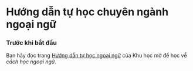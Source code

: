 # Hướng dẫn tự học chuyên ngành ngoại ngữ

### Trước khi bắt đầu
Bạn hãy đọc trang [Hướng dẫn tự học ngoại ngữ](https://daihocmo.github.io/ngoai-ngu/) của Khu học mở để học về *cách học ngoại ngữ*.